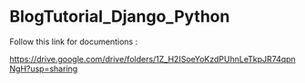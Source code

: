 # BlogTutorial_Django_Python

Follow this link for documentions : 

https://drive.google.com/drive/folders/1Z_H2ISoeYoKzdPUhnLeTkpJR74qpnNgH?usp=sharing